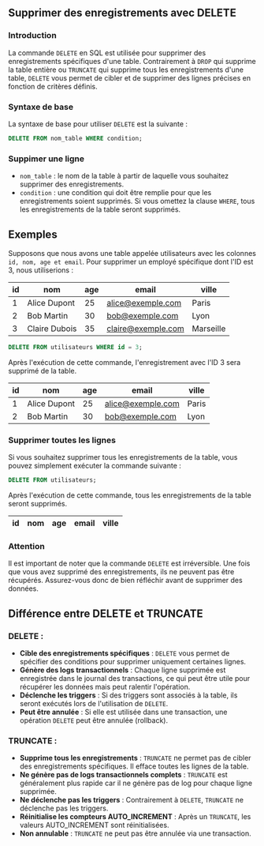 ## Supprimer des enregistrements avec DELETE

### Introduction

La commande `DELETE` en SQL est utilisée pour supprimer des enregistrements spécifiques d'une table. Contrairement à `DROP` qui supprime la table entière ou `TRUNCATE` qui supprime tous les enregistrements d'une table, `DELETE` vous permet de cibler et de supprimer des lignes précises en fonction de critères définis.

### Syntaxe de base

La syntaxe de base pour utiliser `DELETE` est la suivante :

```sql
DELETE FROM nom_table WHERE condition;
```

### Suppimer une ligne
- `nom_table` : le nom de la table à partir de laquelle vous souhaitez supprimer des enregistrements.
- `condition` : une condition qui doit être remplie pour que les enregistrements soient supprimés. Si vous omettez la clause `WHERE`, tous les enregistrements de la table seront supprimés.

## Exemples

Supposons que nous avons une table appelée utilisateurs avec les colonnes `id, nom, age et email`. Pour supprimer un employé spécifique dont l'ID est 3, nous utiliserions :

| id | nom           | age | email              | ville     |
|----|---------------|-----|--------------------|-----------|
| 1  | Alice Dupont  | 25  | alice@exemple.com  | Paris     |
| 2  | Bob Martin    | 30  | bob@exemple.com    | Lyon      |
| 3  | Claire Dubois | 35  | claire@exemple.com | Marseille |


```sql
DELETE FROM utilisateurs WHERE id = 3;
```

Après l'exécution de cette commande, l'enregistrement avec l'ID 3 sera supprimé de la table.

| id | nom           | age | email              | ville     |
|----|---------------|-----|--------------------|-----------|
| 1  | Alice Dupont  | 25  | alice@exemple.com  | Paris     |
| 2  | Bob Martin    | 30  | bob@exemple.com    | Lyon      |


### Supprimer toutes les lignes

Si vous souhaitez supprimer tous les enregistrements de la table, vous pouvez simplement exécuter la commande suivante :

```sql
DELETE FROM utilisateurs;
```

Après l'exécution de cette commande, tous les enregistrements de la table seront supprimés.

| id | nom           | age | email              | ville     |
|----|---------------|-----|--------------------|-----------|

### Attention

Il est important de noter que la commande `DELETE` est irréversible. Une fois que vous avez supprimé des enregistrements, ils ne peuvent pas être récupérés. Assurez-vous donc de bien réfléchir avant de supprimer des données.

## Différence entre DELETE et TRUNCATE

### DELETE :
- **Cible des enregistrements spécifiques** : `DELETE` vous permet de spécifier des conditions pour supprimer uniquement certaines lignes.
- **Génère des logs transactionnels** : Chaque ligne supprimée est enregistrée dans le journal des transactions, ce qui peut être utile pour récupérer les données mais peut ralentir l'opération.
- **Déclenche les triggers** : Si des triggers sont associés à la table, ils seront exécutés lors de l'utilisation de `DELETE`.
- **Peut être annulée** : Si elle est utilisée dans une transaction, une opération `DELETE` peut être annulée (rollback).

### TRUNCATE :
- **Supprime tous les enregistrements** : `TRUNCATE` ne permet pas de cibler des enregistrements spécifiques. Il efface toutes les lignes de la table.
- **Ne génère pas de logs transactionnels complets** : `TRUNCATE` est généralement plus rapide car il ne génère pas de log pour chaque ligne supprimée.
- **Ne déclenche pas les triggers** : Contrairement à `DELETE`, `TRUNCATE` ne déclenche pas les triggers.
- **Réinitialise les compteurs AUTO_INCREMENT** : Après un `TRUNCATE`, les valeurs AUTO_INCREMENT sont réinitialisées.
- **Non annulable** : `TRUNCATE` ne peut pas être annulée via une transaction.
